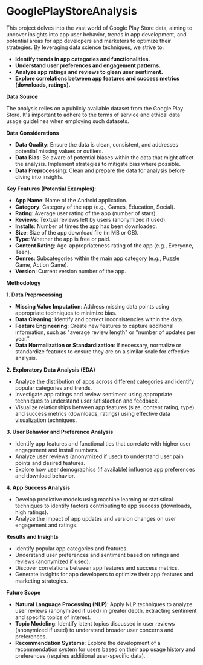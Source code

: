 # GooglePlayStoreAnalysis


This project delves into the vast world of Google Play Store data, aiming to uncover insights into app user behavior, trends in app development, and potential areas for app developers and marketers to optimize their strategies. By leveraging data science techniques, we strive to:

* **Identify trends in app categories and functionalities.**
* **Understand user preferences and engagement patterns.**
* **Analyze app ratings and reviews to glean user sentiment.**
* **Explore correlations between app features and success metrics (downloads, ratings).**

**Data Source**

The analysis relies on a publicly available dataset from the Google Play Store. It's important to adhere to the terms of service and ethical data usage guidelines when employing such datasets.

**Data Considerations**

* **Data Quality**:  Ensure the data is clean, consistent, and addresses potential missing values or outliers.
* **Data Bias**:  Be aware of potential biases within the data that might affect the analysis. Implement strategies to mitigate bias where possible.
* **Data Preprocessing**: Clean and prepare the data for analysis before diving into insights.

**Key Features (Potential Examples):**

* **App Name**: Name of the Android application.
* **Category**: Category of the app (e.g., Games, Education, Social).
* **Rating**: Average user rating of the app (number of stars).
* **Reviews**: Textual reviews left by users (anonymized if used).
* **Installs**: Number of times the app has been downloaded.
* **Size**: Size of the app download file (in MB or GB).
* **Type**: Whether the app is free or paid.
* **Content Rating**: Age-appropriateness rating of the app (e.g., Everyone, Teen).
* **Genres**: Subcategories within the main app category (e.g., Puzzle Game, Action Game).
* **Version**: Current version number of the app.

**Methodology**

**1. Data Preprocessing**

* **Missing Value Imputation**: Address missing data points using appropriate techniques to minimize bias.
* **Data Cleaning**: Identify and correct inconsistencies within the data.
* **Feature Engineering**: Create new features to capture additional information, such as "average review length" or "number of updates per year."
* **Data Normalization or Standardization**: If necessary, normalize or standardize features to ensure they are on a similar scale for effective analysis.

**2. Exploratory Data Analysis (EDA)**

* Analyze the distribution of apps across different categories and identify popular categories and trends.
* Investigate app ratings and review sentiment using appropriate techniques to understand user satisfaction and feedback.
* Visualize relationships between app features (size, content rating, type) and success metrics (downloads, ratings) using effective data visualization techniques.

**3. User Behavior and Preference Analysis**

* Identify app features and functionalities that correlate with higher user engagement and install numbers.
* Analyze user reviews (anonymized if used) to understand user pain points and desired features.
* Explore how user demographics (if available) influence app preferences and download behavior.

**4. App Success Analysis**

* Develop predictive models using machine learning or statistical techniques to identify factors contributing to app success (downloads, high ratings).
* Analyze the impact of app updates and version changes on user engagement and ratings.

**Results and Insights**

* Identify popular app categories and features.
* Understand user preferences and sentiment based on ratings and reviews (anonymized if used).
* Discover correlations between app features and success metrics.
* Generate insights for app developers to optimize their app features and marketing strategies.

**Future Scope**

* **Natural Language Processing (NLP)**: Apply NLP techniques to analyze user reviews (anonymized if used) in greater depth, extracting sentiment and specific topics of interest.
* **Topic Modeling**: Identify latent topics discussed in user reviews (anonymized if used) to understand broader user concerns and preferences.
* **Recommendation Systems**: Explore the development of a recommendation system for users based on their app usage history and preferences (requires additional user-specific data).

